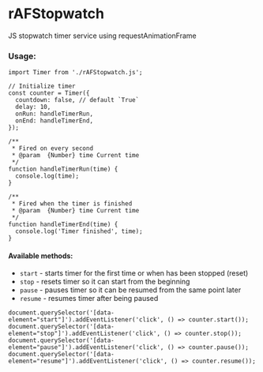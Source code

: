 # rAFStopwatch
JS stopwatch timer service using requestAnimationFrame

### Usage:

```
import Timer from './rAFStopwatch.js';

// Initialize timer
const counter = Timer({
  countdown: false, // default `True`
  delay: 10,
  onRun: handleTimerRun,
  onEnd: handleTimerEnd,
});

/**
 * Fired on every second
 * @param  {Number} time Current time
 */
function handleTimerRun(time) {
  console.log(time);
}

/**
 * Fired when the timer is finished
 * @param  {Number} time Current time
 */
function handleTimerEnd(time) {
  console.log('Timer finished', time);
}
```

#### Available methods:

- `start` - starts timer for the first time or when has been stopped (reset)
- `stop` - resets timer so it can start from the beginning
- `pause` - pauses timer so it can be resumed from the same point later
- `resume` - resumes timer after being paused

```
document.querySelector('[data-element="start"]').addEventListener('click', () => counter.start());
document.querySelector('[data-element="stop"]').addEventListener('click', () => counter.stop());
document.querySelector('[data-element="pause"]').addEventListener('click', () => counter.pause());
document.querySelector('[data-element="resume"]').addEventListener('click', () => counter.resume());
```
